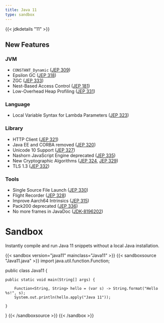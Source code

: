 ```yaml
---
title: Java 11
type: sandbox
---
```


{{< jdkdetails "11" >}}

## New Features

### JVM

* `CONSTANT_Dynamic` ([JEP 309](http://openjdk.java.net/jeps/309))
* Epsilon GC ([JEP 318](http://openjdk.java.net/jeps/318))
* ZGC ([JEP 333](http://openjdk.java.net/jeps/333))
* Nest-Based Access Control ([JEP 181](http://openjdk.java.net/jeps/181))
* Low-Overhead Heap Profiling ([JEP 331](http://openjdk.java.net/jeps/331))

### Language

* Local Variable Syntax for Lambda Parameters ([JEP 323](http://openjdk.java.net/jeps/323))

### Library

* HTTP Client ([JEP 321](http://openjdk.java.net/jeps/321))
* Java EE and CORBA removed ([JEP 320](http://openjdk.java.net/jeps/320))
* Unicode 10 Support ([JEP 327](http://openjdk.java.net/jeps/327))
* Nashorn JavaScript Engine deprecated ([JEP 335](http://openjdk.java.net/jeps/335))
* New Cryptographic Algorithms ([JEP 324](http://openjdk.java.net/jeps/324), [JEP 329](http://openjdk.java.net/jeps/329))
* TLS 1.3 ([JEP 332](http://openjdk.java.net/jeps/332))

### Tools

* Single Source File Launch ([JEP 330](http://openjdk.java.net/jeps/330))
* Flight Recorder ([JEP 328](http://openjdk.java.net/jeps/328))
* Improve Aarch64 Intrinsics ([JEP 315](http://openjdk.java.net/jeps/315))
* Pack200 deprecated ([JEP 336](http://openjdk.java.net/jeps/336))
* No more frames in JavaDoc ([JDK-8196202](https://bugs.openjdk.java.net/browse/JDK-8196202))


# Sandbox

Instantly compile and run Java 11 snippets without a local Java installation.

{{< sandbox version="java11" mainclass="Java11" >}}
{{< sandboxsource "Java11.java" >}}
import java.util.function.Function;

public class Java11 {

    public static void main(String[] args) {
        
        Function<String, String> hello = (var s) -> String.format("Hello %s!", s);
        System.out.println(hello.apply("Java 11"));
        
    }

}
{{< /sandboxsource >}}
{{< /sandbox >}}

